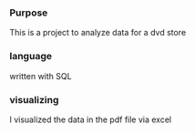 ### Purpose
This is a project to analyze data for a dvd store

### language
written with SQL  

### visualizing
I visualized the data in the pdf file via excel
